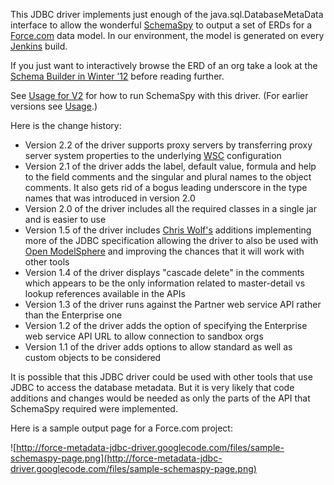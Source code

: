 This JDBC driver implements just enough of the java.sql.DatabaseMetaData interface to allow the wonderful [SchemaSpy](http://schemaspy.sourceforge.net/) to output a set of ERDs for a [Force.com](http://www.salesforce.com/platform/) data model. In our environment, the model is generated on every [Jenkins](http://jenkins-ci.org/) build.

If you just want to interactively browse the ERD of an org take a look at the [Schema Builder in Winter ’12](http://blogs.developerforce.com/developer-relations/2011/10/an-erd-is-worth-a-thousand-words-schema-builder-in-winter-12.html) before reading further.

See [Usage for V2](http://code.google.com/p/force-metadata-jdbc-driver/wiki/UsageForV2) for how to run SchemaSpy with this driver. (For earlier versions see [Usage](http://code.google.com/p/force-metadata-jdbc-driver/wiki/Useage).)

Here is the change history:

  * Version 2.2 of the driver supports proxy servers by transferring proxy server system properties to the underlying [WSC](http://code.google.com/p/sfdc-wsc/) configuration
  * Version 2.1 of the driver adds the label, default value, formula and help to the field comments and the singular and plural names to the object comments. It also gets rid of a bogus leading underscore in the type names that was introduced in version 2.0
  * Version 2.0 of the driver includes all the required classes in a single jar and is easier to use
  * Version 1.5 of the driver includes [Chris Wolf's](http://chriswolf.heroku.com/) additions implementing more of the JDBC specification allowing the driver to also be used with [Open ModelSphere](http://www.modelsphere.org/) and improving the chances that it will work with other tools
  * Version 1.4 of the driver displays "cascade delete" in the comments which appears to be the only information related to master-detail vs lookup references available in the APIs
  * Version 1.3 of the driver runs against the Partner web service API rather than the Enterprise one
  * Version 1.2 of the driver adds the option of specifying the Enterprise web service API URL to allow connection to sandbox orgs
  * Version 1.1 of the driver adds options to allow standard as well as custom objects to be considered

It is possible that this JDBC driver could be used with other tools that use JDBC to access the database metadata. But it is very likely that code additions and changes would be needed as only the parts of the API that SchemaSpy required were implemented.

Here is a sample output page for a Force.com project:

![http://force-metadata-jdbc-driver.googlecode.com/files/sample-schemaspy-page.png](http://force-metadata-jdbc-driver.googlecode.com/files/sample-schemaspy-page.png)